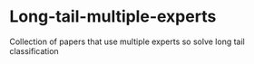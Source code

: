 # Long-tail-multiple-experts
Collection of papers that use multiple experts so solve long tail classification

